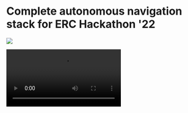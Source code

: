 # Complete autonomous navigation stack for ERC Hackathon '22

![](https://github.com/suchetanrs/erc-hackathon-automation/blob/master/live_map/rosgraph.png)

![](https://github.com/suchetanrs/erc-hackathon-automation/blob/master/README_files/recording.mp4)
